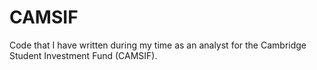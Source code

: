 # CAMSIF
Code that I have written during my time as an analyst for the Cambridge Student Investment Fund (CAMSIF).

